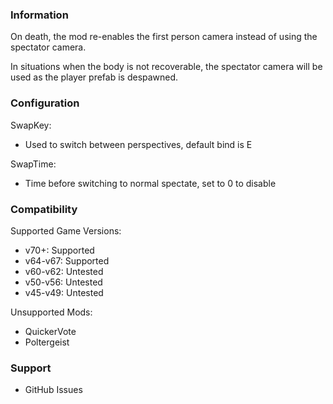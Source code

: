 ### Information
On death, the mod re-enables the first person camera instead of using the spectator camera.

In situations when the body is not recoverable, the spectator camera will be used as the player prefab is despawned.

### Configuration
SwapKey:
- Used to switch between perspectives, default bind is E
  
SwapTime:
- Time before switching to normal spectate, set to 0 to disable

### Compatibility

Supported Game Versions:
 - v70+: Supported
 - v64-v67: Supported
 - v60-v62: Untested
 - v50-v56: Untested
 - v45-v49: Untested

Unsupported Mods:
- QuickerVote
- Poltergeist

### Support
- GitHub Issues
